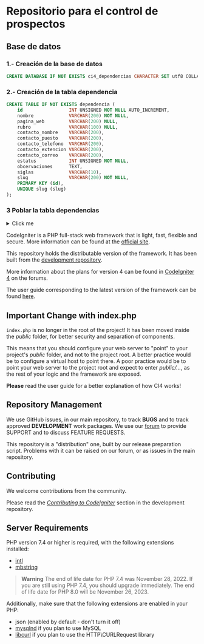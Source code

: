 Repositorio para el control de prospectos
===

Base de datos
---

### 1.- Creación de la base de datos

``` sql
CREATE DATABASE IF NOT EXISTS ci4_dependencias CHARACTER SET utf8 COLLATE utf8_general_ci;
```

### 2.- Creación de la tabla dependencia

``` sql
CREATE TABLE IF NOT EXISTS dependencia (
    id                 INT UNSIGNED NOT NULL AUTO_INCREMENT,
    nombre             VARCHAR(200) NOT NULL,
    pagina_web         VARCHAR(200) NULL,
    rubro              VARCHAR(100) NULL,
    contacto_nombre    VARCHAR(200),
    contacto_puesto    VARCHAR(200),
    contacto_telefono  VARCHAR(200),
    contacto_extencion VARCHAR(200),
    contacto_correo    VARCHAR(200),
    estatus            INT UNSIGNED NOT NULL,
    obcervaciones      TEXT,
    siglas             VARCHAR(10),
    slug               VARCHAR(200) NOT NULL,
    PRIMARY KEY (id),
    UNIQUE slug (slug)
);
```

### 3 Poblar la tabla dependencias

<details>
  <summary>Click me</summary>
  
  ### datos
``` sql
INSERT INTO dependencia VALUES
(1,'Elvis sighted','elvis-sighted','Elvis was sighted at the Podunk internet cafe. It looked like he was writing a CodeIgniter app.'),
(2,'Say it isn\'t so!','say-it-isnt-so','Scientists conclude that some programmers have a sense of humor.'),
(3,'Caffeination, Yes!','caffeination-yes','World\'s largest coffee shop open onsite nested coffee shop for staff only.');
```

INSERT IN TO dependencia VALUES 1,`Administración del Patrimonio de la Beneficencia Pública (APBP)`,`https://www.gob.mx/salud/apbp/ `,``.``,``,``,``,``,``,`investigación`,``,`administracion-del-patrimonio-de-la-beneficencia-publica`,`APBP`)
![image](https://github.com/munmmra/ci4_prospectos/assets/8868603/0b7d7fcf-b173-40a9-9857-c0d8df3bccc9)

</details>

CodeIgniter is a PHP full-stack web framework that is light, fast, flexible and secure.
More information can be found at the [official site](https://codeigniter.com).

This repository holds the distributable version of the framework.
It has been built from the
[development repository](https://github.com/codeigniter4/CodeIgniter4).

More information about the plans for version 4 can be found in [CodeIgniter 4](https://forum.codeigniter.com/forumdisplay.php?fid=28) on the forums.

The user guide corresponding to the latest version of the framework can be found
[here](https://codeigniter4.github.io/userguide/).

## Important Change with index.php

`index.php` is no longer in the root of the project! It has been moved inside the *public* folder,
for better security and separation of components.

This means that you should configure your web server to "point" to your project's *public* folder, and
not to the project root. A better practice would be to configure a virtual host to point there. A poor practice would be to point your web server to the project root and expect to enter *public/...*, as the rest of your logic and the
framework are exposed.

**Please** read the user guide for a better explanation of how CI4 works!

## Repository Management

We use GitHub issues, in our main repository, to track **BUGS** and to track approved **DEVELOPMENT** work packages.
We use our [forum](http://forum.codeigniter.com) to provide SUPPORT and to discuss
FEATURE REQUESTS.

This repository is a "distribution" one, built by our release preparation script.
Problems with it can be raised on our forum, or as issues in the main repository.

## Contributing

We welcome contributions from the community.

Please read the [*Contributing to CodeIgniter*](https://github.com/codeigniter4/CodeIgniter4/blob/develop/CONTRIBUTING.md) section in the development repository.

## Server Requirements

PHP version 7.4 or higher is required, with the following extensions installed:

- [intl](http://php.net/manual/en/intl.requirements.php)
- [mbstring](http://php.net/manual/en/mbstring.installation.php)

> **Warning**
> The end of life date for PHP 7.4 was November 28, 2022. If you are
> still using PHP 7.4, you should upgrade immediately. The end of life date
> for PHP 8.0 will be November 26, 2023.

Additionally, make sure that the following extensions are enabled in your PHP:

- json (enabled by default - don't turn it off)
- [mysqlnd](http://php.net/manual/en/mysqlnd.install.php) if you plan to use MySQL
- [libcurl](http://php.net/manual/en/curl.requirements.php) if you plan to use the HTTP\CURLRequest library
